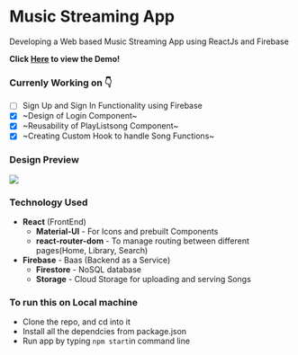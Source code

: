 # Music Streaming App
Developing a Web based Music Streaming App using ReactJs and Firebase

**Click [Here](https://music-streaming-app-4a392.web.app/) to view the Demo!**

### Currenly Working on 👇
- [ ] Sign Up and Sign In Functionality using Firebase
- [x] ~Design of Login Component~
- [x] ~Reusability of PlayListsong Component~
- [x] ~Creating Custom Hook to handle Song Functions~

### Design Preview
<img src="https://github.com/mani-barathi/Music-Streaming-App/blob/master/public/preview.JPG" />

### Technology Used
* **React** (FrontEnd)
    * **Material-UI** - For Icons and prebuilt Components
    * **react-router-dom** - To manage routing between different pages(Home, Library, Search)
* **Firebase** - Baas (Backend as a Service)
    * **Firestore** - NoSQL database
    * **Storage** - Cloud Storage for uploading and serving Songs

### To run this on Local machine
* Clone the repo, and cd into it
* Install all the dependcies from package.json
* Run app by typing `npm start`in command line

